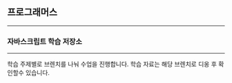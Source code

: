 
## 프로그래머스

----

### 자바스크립트 학습 저장소

---

학습 주제별로 브렌치를 나눠 수업을 진행합니다.
학습 자료는 해당 브렌치로 디옹 후 확인할수 있습니다.

